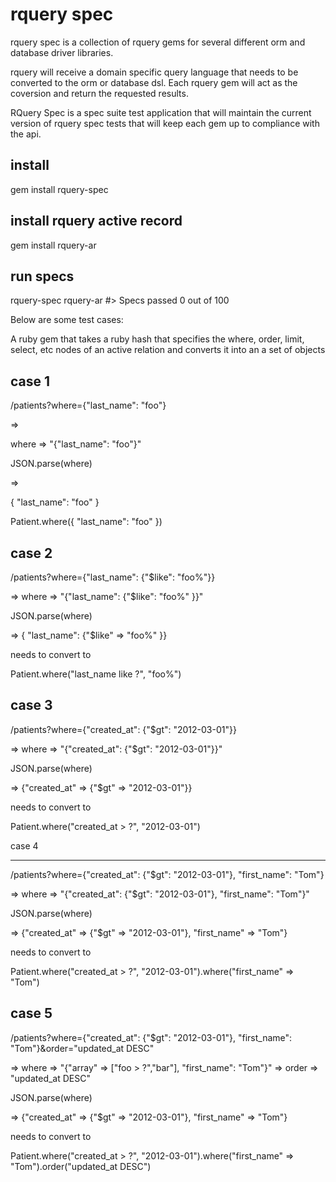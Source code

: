 # rquery spec

rquery spec is a collection of rquery gems for several different orm and
database driver libraries.

rquery will receive a domain specific query language that needs to be
converted to the orm or database dsl.  Each rquery gem will act as the
coversion and return the requested results.

RQuery Spec is a spec suite test application that will maintain the
current version of rquery spec tests that will keep each gem up to 
compliance with the api.

## install

gem install rquery-spec

## install rquery active record

gem install rquery-ar

## run specs

rquery-spec rquery-ar
#> Specs passed 0 out of 100


Below are some test cases:

A ruby gem that takes a ruby hash that specifies the where, order, limit, select, etc nodes of an active relation and converts it into an a set of objects


case 1
---

/patients?where={"last_name": "foo"}

=>

where => "{"last_name": "foo"}"

JSON.parse(where)

=>

{ "last_name": "foo" }

Patient.where({ "last_name": "foo" })


case 2
---

/patients?where={"last_name": {"$like": "foo%"}}

=> where => "{"last_name": {"$like": "foo%" }}"

JSON.parse(where)

=> { "last_name": {"$like" => "foo%" }}

needs to convert to 

Patient.where("last_name like ?", "foo%")

case 3
---

/patients?where={"created_at": {"$gt": "2012-03-01"}}

=> where => "{"created_at": {"$gt": "2012-03-01"}}"

JSON.parse(where)

=> {"created_at" => {"$gt" => "2012-03-01"}}

needs to convert to 

Patient.where("created_at > ?", "2012-03-01")

case 4

----

/patients?where={"created_at": {"$gt": "2012-03-01"}, "first_name": "Tom"}

=> where => "{"created_at": {"$gt": "2012-03-01"}, "first_name": "Tom"}"

JSON.parse(where)

=> {"created_at" => {"$gt" => "2012-03-01"}, "first_name" => "Tom"}

needs to convert to 

Patient.where("created_at > ?", "2012-03-01").where("first_name" => "Tom")


case 5
----

/patients?where={"created_at": {"$gt": "2012-03-01"}, "first_name": "Tom"}&order="updated_at DESC"

=> where => "{"array" => ["foo > ?","bar"], "first_name": "Tom"}"
=> order => "updated_at DESC"

JSON.parse(where)

=> {"created_at" => {"$gt" => "2012-03-01"}, "first_name" => "Tom"}


needs to convert to 

Patient.where("created_at > ?", "2012-03-01").where("first_name" => "Tom").order("updated_at DESC")
